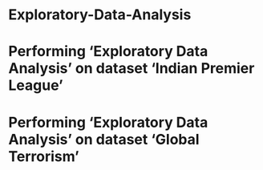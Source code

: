 # Exploratory-Data-Analysis
# Performing ‘Exploratory Data Analysis’ on dataset ‘Indian Premier League’

# Performing ‘Exploratory Data Analysis’ on dataset ‘Global Terrorism’
